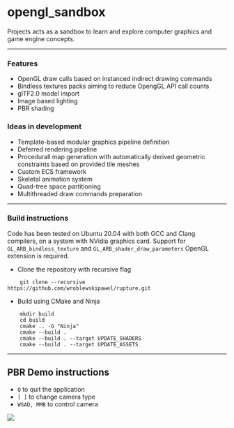 # opengl_sandbox

Projects acts as a sandbox to learn and explore computer graphics and game engine concepts. 

---

### Features
* OpenGL draw calls based on instanced indirect drawing commands
* Bindless textures packs aiming to reduce OpengGL API call counts
* glTF2.0 model import
* Image based lighting
* PBR shading

### Ideas in development
* Template-based modular graphics pipeline definition
* Deferred rendering pipeline
* Procedurall map generation with automatically derived geometric constraints based on provided tile meshes
* Custom ECS framework
* Skeletal animation system
* Quad-tree space partitioning
* Multithreaded draw commands preparation
---
### Build instructions

Code has been tested on Ubuntu 20.04 with both GCC and Clang compilers, on a system with NVidia graphics card. Support for ```GL_ARB_bindless_texture``` and ```GL_ARB_shader_draw_parameters``` OpenGL extension is required.

* Clone the repository with recursive flag

```
    git clone --recursive https://github.com/wroblewskipawel/rupture.git
```
* Build using CMake and Ninja
```
    mkdir build
    cd build
    cmake .. -G "Ninja"
    cmake --build .
    cmake --build . --target UPDATE_SHADERS
    cmake --build . --target UPDATE_ASSETS
```
---

## PBR Demo instructions

* ```Q``` to quit the application
* ```[ ]``` to change camera type
* ```WSAD, MMB``` to control camera

![](screenshot.png)
